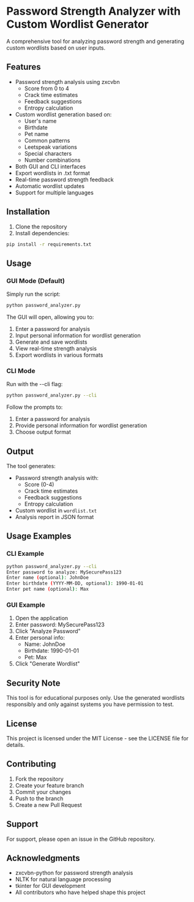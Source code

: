 # Password Strength Analyzer with Custom Wordlist Generator

A comprehensive tool for analyzing password strength and generating custom wordlists based on user inputs.

## Features

- Password strength analysis using zxcvbn
  - Score from 0 to 4
  - Crack time estimates
  - Feedback suggestions
  - Entropy calculation
- Custom wordlist generation based on:
  - User's name
  - Birthdate
  - Pet name
  - Common patterns
  - Leetspeak variations
  - Special characters
  - Number combinations
- Both GUI and CLI interfaces
- Export wordlists in .txt format
- Real-time password strength feedback
- Automatic wordlist updates
- Support for multiple languages

## Installation

1. Clone the repository
2. Install dependencies:
```bash
pip install -r requirements.txt
```

## Usage

### GUI Mode (Default)
Simply run the script:
```bash
python password_analyzer.py
```

The GUI will open, allowing you to:
1. Enter a password for analysis
2. Input personal information for wordlist generation
3. Generate and save wordlists
4. View real-time strength analysis
5. Export wordlists in various formats

### CLI Mode
Run with the --cli flag:
```bash
python password_analyzer.py --cli
```

Follow the prompts to:
1. Enter a password for analysis
2. Provide personal information for wordlist generation
3. Choose output format

## Output

The tool generates:
- Password strength analysis with:
  - Score (0-4)
  - Crack time estimates
  - Feedback suggestions
  - Entropy calculation
- Custom wordlist in `wordlist.txt`
- Analysis report in JSON format

## Usage Examples

### CLI Example
```bash
python password_analyzer.py --cli
Enter password to analyze: MySecurePass123
Enter name (optional): JohnDoe
Enter birthdate (YYYY-MM-DD, optional): 1990-01-01
Enter pet name (optional): Max
```

### GUI Example
1. Open the application
2. Enter password: MySecurePass123
3. Click "Analyze Password"
4. Enter personal info:
   - Name: JohnDoe
   - Birthdate: 1990-01-01
   - Pet: Max
5. Click "Generate Wordlist"

## Security Note

This tool is for educational purposes only. Use the generated wordlists responsibly and only against systems you have permission to test.

## License

This project is licensed under the MIT License - see the LICENSE file for details.

## Contributing

1. Fork the repository
2. Create your feature branch
3. Commit your changes
4. Push to the branch
5. Create a new Pull Request

## Support

For support, please open an issue in the GitHub repository.

## Acknowledgments

- zxcvbn-python for password strength analysis
- NLTK for natural language processing
- tkinter for GUI development
- All contributors who have helped shape this project
